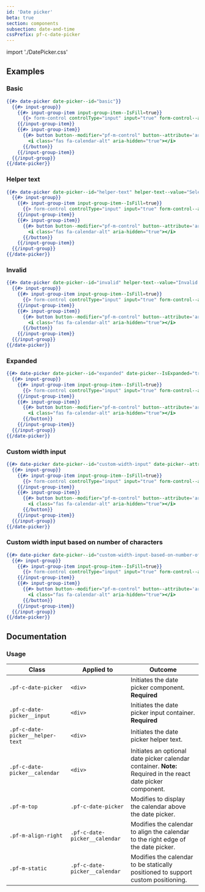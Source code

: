 ```yaml
---
id: 'Date picker'
beta: true
section: components
subsection: date-and-time
cssPrefix: pf-c-date-picker
---
```


import './DatePicker.css'

## Examples

### Basic
```hbs
{{#> date-picker date-picker--id="basic"}}
  {{#> input-group}}
    {{#> input-group-item input-group-item--IsFill=true}}
      {{> form-control controlType="input" input="true" form-control--attribute=(concat 'type="text" value="2020-03-05" id="' date-picker--id '-input" name="' date-picker--id '-input" aria-label="Date picker"')}}
    {{/input-group-item}}
    {{#> input-group-item}}
      {{#> button button--modifier="pf-m-control" button--attribute='aria-label="Toggle date picker"'}}
        <i class="fas fa-calendar-alt" aria-hidden="true"></i>
      {{/button}}
    {{/input-group-item}}
  {{/input-group}}
{{/date-picker}}
```

### Helper text
```hbs
{{#> date-picker date-picker--id="helper-text" helper-text--value="Select a date."}}
  {{#> input-group}}
    {{#> input-group-item input-group-item--IsFill=true}}
      {{> form-control controlType="input" input="true" form-control--attribute=(concat 'type="text" value="2020-03-05" id="' date-picker--id '-input" name="' date-picker--id '-input" aria-label="Date picker"')}}
    {{/input-group-item}}
    {{#> input-group-item}}
      {{#> button button--modifier="pf-m-control" button--attribute='aria-label="Toggle date picker"'}}
        <i class="fas fa-calendar-alt" aria-hidden="true"></i>
      {{/button}}
    {{/input-group-item}}
  {{/input-group}}
{{/date-picker}}
```

### Invalid
```hbs
{{#> date-picker date-picker--id="invalid" helper-text--value="Invalid date" helper-text-item--IsError="true"}}
  {{#> input-group}}
    {{#> input-group-item input-group-item--IsFill=true}}
      {{> form-control controlType="input" input="true" form-control--attribute=(concat 'aria-invalid="true" type="text" value="2020-03-05" id="' date-picker--id '-input" name="' date-picker--id '-input" aria-label="Date picker"')}}
    {{/input-group-item}}
    {{#> input-group-item}}
      {{#> button button--modifier="pf-m-control" button--attribute='aria-label="Toggle date picker"'}}
        <i class="fas fa-calendar-alt" aria-hidden="true"></i>
      {{/button}}
    {{/input-group-item}}
  {{/input-group}}
{{/date-picker}}
```

### Expanded
```hbs
{{#> date-picker date-picker--id="expanded" date-picker--IsExpanded="true"}}
  {{#> input-group}}
    {{#> input-group-item input-group-item--IsFill=true}}
      {{> form-control controlType="input" input="true" form-control--attribute=(concat 'type="text" value="2020-03-05" id="' date-picker--id '-input" name="' date-picker--id '-input" aria-label="Date picker"')}}
    {{/input-group-item}}
    {{#> input-group-item}}
      {{#> button button--modifier="pf-m-control" button--attribute='aria-label="Toggle date picker"'}}
        <i class="fas fa-calendar-alt" aria-hidden="true"></i>
      {{/button}}
    {{/input-group-item}}
  {{/input-group}}
{{/date-picker}}
```

### Custom width input
```hbs
{{#> date-picker date-picker--id="custom-width-input" date-picker--attribute='style="--pf-c-date-picker__input--c-form-control--Width: 220px;"'}}
  {{#> input-group}}
    {{#> input-group-item input-group-item--IsFill=true}}
      {{> form-control controlType="input" input="true" form-control--attribute=(concat 'type="text" value="November 20, 2020" id="' date-picker--id '-input" name="' date-picker--id '-input" aria-label="Date picker"')}}
    {{/input-group-item}}
    {{#> input-group-item}}
      {{#> button button--modifier="pf-m-control" button--attribute='aria-label="Toggle date picker"'}}
        <i class="fas fa-calendar-alt" aria-hidden="true"></i>
      {{/button}}
    {{/input-group-item}}
  {{/input-group}}
{{/date-picker}}
```

### Custom width input based on number of characters
```hbs
{{#> date-picker date-picker--id="custom-width-input-based-on-number-of-characters" date-picker--attribute='style="--pf-c-date-picker__input--c-form-control--width-chars: 17;"'}}
  {{#> input-group}}
    {{#> input-group-item input-group-item--IsFill=true}}
      {{> form-control controlType="input" input="true" form-control--attribute=(concat 'type="text" value="November 20, 2020" id="' date-picker--id '-input" name="' date-picker--id '-input" aria-label="Date picker"')}}
    {{/input-group-item}}
    {{#> input-group-item}}
      {{#> button button--modifier="pf-m-control" button--attribute='aria-label="Toggle date picker"'}}
        <i class="fas fa-calendar-alt" aria-hidden="true"></i>
      {{/button}}
    {{/input-group-item}}
  {{/input-group}}
{{/date-picker}}
```

## Documentation
### Usage

| Class | Applied to | Outcome |
| -- | -- | -- |
| `.pf-c-date-picker` | `<div>` | Initiates the date picker component. **Required** |
| `.pf-c-date-picker__input` | `<div>` | Initiates the date picker input container. **Required** |
| `.pf-c-date-picker__helper-text` | `<div>` | Initiates the date picker helper text. |
| `.pf-c-date-picker__calendar` | `<div>` | Initiates an optional date picker calendar container. **Note:** Required in the react date picker component. |
| `.pf-m-top` | `.pf-c-date-picker` | Modifies to display the calendar above the date picker. |
| `.pf-m-align-right` | `.pf-c-date-picker__calendar` | Modifies the calendar to align the calendar to the right edge of the date picker. |
| `.pf-m-static` | `.pf-c-date-picker__calendar` | Modifies the calendar to be statically positioned to support custom positioning. |
